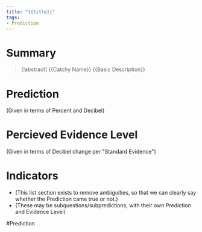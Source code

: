 ```yaml
---
title: "{{title}}"
tags:
- Prediction
---
```

# Summary
> [!abstract] {{Catchy Name}}
> {{Basic Description}}

# Prediction
(Given in terms of Percent and Decibel)

# Percieved Evidence Level
(Given in terms of Decibel change per "Standard Evidence")

# Indicators
- (This list section exists to remove ambiguities, so that we can clearly say whether the Prediction came true or not.)
- (These may be subquestions/subpredictions, with their own Prediction and Evidence Level)

#Prediction 